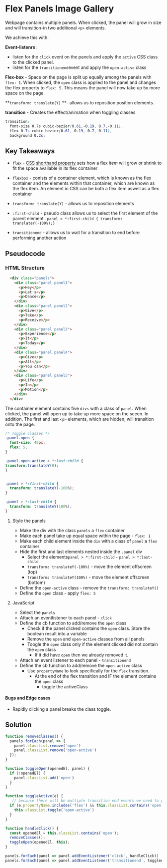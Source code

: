 # Flex Panels Image Gallery



Webpage contains multiple panels. When clicked, the panel will grow in size and will transition-in two additional `<p>` elements. 



We achieve this with:

**Event-listenrs** :

* listen for the `click` event on the panels and apply the `active` CSS class to the clicked panel. 
* listen for the `transitionend`event and apply the `open-active` class



**Flex-box** - Space on the page is split up equally among the panels with `flex: 1`. When clicked, the `open` class is applied to the panel and changes the flex property to `flex: 5`. This means the panel will now take up 5x more space on the page.

**`transform: translate(Y)` **- allows us to reposition position elements.

**transition** - Creates the effect/animation when toggling classes

```css
transition:
  font-size 0.7s cubic-bezier(0.61,-0.19, 0.7,-0.11),
  flex 0.7s cubic-bezier(0.61,-0.19, 0.7,-0.11),
  background 0.2s;
```

## Key Takeaways 

* `flex` - [CSS](https://developer.mozilla.org/en-US/docs/Web/CSS) [shorthand property](https://developer.mozilla.org/en-US/docs/Web/CSS/Shorthand_properties) sets how a flex *item* will grow or shrink to fit the space available in its flex container

* `flexbox` - conists of a container element, which is known as the flex container and the elements within that container, which are known as the flex item. An element in CSS can be both a flex item aswell as a flex container

* `transform: translate(Y)` - allows us to reposition elements

* `:first-child` - pseudo class allows us to select the first element of the parent element `.panel > *:first-child { transform: translateY(-100%);}`

* `transitionend` - allows us to wait for a transition to end before performing another action

## Pseudocode

### HTML Structure 

```html
  <div class="panels">
    <div class="panel panel1">
      <p>Hey</p>
      <p>Let's</p>
      <p>Dance</p>
    </div>
    <div class="panel panel2">
      <p>Give</p>
      <p>Take</p>
      <p>Receive</p>
    </div>
    <div class="panel panel3">
      <p>Experience</p>
      <p>It</p>
      <p>Today</p>
    </div>
    <div class="panel panel4">
      <p>Give</p>
      <p>All</p>
      <p>You can</p>
    </div>
    <div class="panel panel5">
      <p>Life</p>
      <p>In</p>
      <p>Motion</p>
    </div>
  </div>
```

The container element contains five `divs` with a class of `panel`. When clicked, the panel will open up to take up more space on the sceen. In addition, The first and last `<p>` elements, which are hidden, will transition onto the page.

```css
/* Toggle classes */
.panel.open {
  font-size: 40px;
  flex: 5;
}

.panel.open-active > *:last-child {
transform:translateY(0);
}


.panel > *:first-child {
  transform: translateY(-100%);
}

.panel > *:last-child {
  transform: translateY(100%);
}
```







1. Style the panels 
   * Make the div with the class `panels` a `flex` container
   * Make each panel take up equal space within the page - `flex: 1`
   * Make each child element inside the `div` with a class of `panel` a `flex` container
   * Hide the first and last elements nested inside the `.panel` div
     * Select the elements`panel > *:first-child` - `panel > *:last-child`
     * `transform: translateY(-100%)` - move the element offscreen (top)
     * `transform: translateY(100%)` - move the element offscreen (bottom)
   * Define the `open-active` class - remove the `transform: translateY()`
   * Define the `open` class - apply `flex: 5 `

2. JavaScript 
   * Select the `panels`
   * Attach an eventlistener to each panel - `click`
   * Define the cb function to add/remove the `open` class
     * Check if the panel clicked contains the `open` class. Store the boolean result into a variable
     * Remove the `open` and `open-active` classes from all panels 
     * Toogle the `open` class only if the element clicked did not contain the `open` class
       * If it did have `open` then we already removed it. 
   * Attach an event listener to each panel - `transitionend`
   * Define the cb function to add/remove the `open-active` class
     * Use `propertyName` to look specifically for the `flex` transition. 
       * At the end of the flex transition and IF the element contains the `open` class
         * toggle the activeClass

#### Bugs and Edge cases 

* Rapidly clicking a panel breaks the class toggle. 

## Solution

```javascript
function removeClasses() {
  panels.forEach(panel => {
    panel.classList.remove('open')
    panel.classList.remove('open-active')
  });
}

function toggleOpen(openedEl, panel) {
  if (!openedEl) {
    panel.classList.add('open')
  }
}

function toggleActive(e) {
   // because there will be multiple transition end events we need to get the property name to target the correct one
  if (e.propertyName.includes('flex') && this.classList.contains('open')) {
    this.classList.toggle('open-active')
  }
}

function handleClick() {
  const openedEl = this.classList.contains('open');
  removeClasses();
  toggleOpen(openedEl, this);
}

panels.forEach(panel => panel.addEventListener('click', handleClick))
panels.forEach(panel => panel.addEventListener('transitionend', toggleActive))

```

